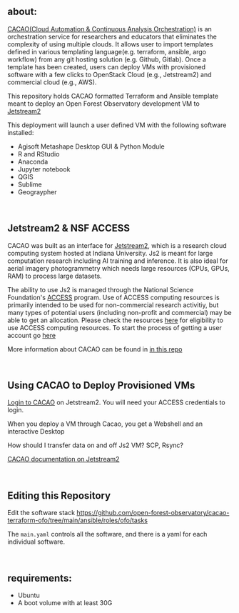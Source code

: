 ## about:
[CACAO(Cloud Automation & Continuous Analysis Orchestration)](https://cyverse.org/cacao) is an orchestration service for researchers and educators that eliminates the complexity of using multiple clouds. It allows user to import templates defined in various templating language(e.g. terraform, ansible, argo workflow) from any git hosting solution (e.g. Github, Gitlab). Once a template has been created, users can deploy VMs with provisioned software with a few clicks to OpenStack Cloud (e.g., Jetstream2) and commercial cloud (e.g., AWS). 

This repository holds CACAO formatted Terraform and Ansible template meant to deploy an Open Forest Observatory development VM to [Jetstream2](https://jetstream-cloud.org/)

This deployment will launch a user defined VM with the following software installed:

* Agisoft Metashape Desktop GUI & Python Module
* R and RStudio
* Anaconda
* Jupyter notebook
* QGIS
* Sublime
* Geograypher

<br/>

## Jetstream2 & NSF ACCESS

CACAO was built as an interface for [Jetstream2](https://jetstream-cloud.org/), which is a research cloud computing system hosted at Indiana University. Js2 is meant for large computation research including AI training and inference. It is also ideal for aerial imagery photogrammetry which needs large resources (CPUs, GPUs, RAM) to process large datasets. 

The ability to use Js2 is managed through the National Science Foundation's [ACCESS](https://access-ci.org/) program. Use of ACCESS computing resources is primarily intended to be used for non-commercial research activitiy, but many types of potential users (including non-profit and commercial) may be able to get an allocation. Please check the resources [here](https://allocations.access-ci.org/allocations-policy#eligibility) for eligibility to use ACCESS computing resources. To start the process of getting a user account go [here](https://operations.access-ci.org/identity/new-user)

More information about CACAO can be found in [in this repo](https://gitlab.com/cyverse/cacao)

<br/>

## Using CACAO to Deploy Provisioned VMs

[Login to CACAO](https://cacao.jetstream-cloud.org/) on Jetstream2. You will need your ACCESS credentials to login. 

When you deploy a VM through Cacao, you get a Webshell and an interactive Desktop

How should I transfer data on and off Js2 VM? SCP, Rsync? 

[CACAO documentation on Jetstream2](https://docs.jetstream-cloud.org/ui/cacao/overview/)

<br/>

## Editing this Repository

Edit the software stack https://github.com/open-forest-observatory/cacao-terraform-ofo/tree/main/ansible/roles/ofo/tasks

The `main.yaml` controls all the software, and there is a yaml for each individual software. 

<br/>

## requirements:
- Ubuntu
- A boot volume with at least 30G 
